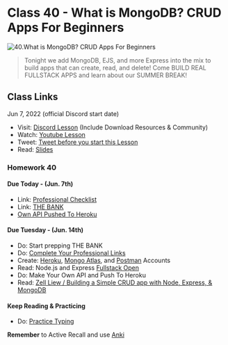 # Class 40 - What is MongoDB? CRUD Apps For Beginners

![40.What is MongoDB? CRUD Apps For Beginners](https://cdn.hashnode.com/res/hashnode/image/upload/v1676717019994/lUTSlDnhT.png?auto=compress)

> Tonight we add MongoDB, EJS, and more Express into the mix to build apps that can create, read, and delete! Come BUILD REAL FULLSTACK APPS and learn about our SUMMER BREAK!

## Class Links

Jun 7, 2022 (official Discord start date)

- Visit: [Discord Lesson](https://discord.com/channels/735923219315425401/738891289071714388/983845942161711124) (Include Download Resources & Community)
- Watch: [Youtube Lesson](https://youtu.be/3eafTTnEfMw)
- Tweet: [Tweet before you start this Lesson](https://twitter.com/leonnoel/status/1534286728218804224)
- Read: [Slides](https://slides.com/leonnoel/100devs2-express-crud)

### Homework 40

#### Due Today - (Jun. 7th)

- Link: [Professional Checklist](https://docs.google.com/document/d/1L2vTX3qvLhoGHeG5cVD2ljCfRGr1uJ_Gf-hNZj9KzTg)
- Link: [THE BANK](https://docs.google.com/document/d/1p7DhCsLOMMybYfePWLlD1-_8KU20zkBoArH4pnW1o3c)
- [Own API Pushed To Heroku](https://forms.gle/zia8G1FSugXCsVLk9)

#### Due Tuesday - (Jun. 14th)

- Do: Start prepping THE BANK
- Do: [Complete Your Professional Links](https://forms.gle/Pt7kwXndftDedcbX8)
- Create: [Heroku](https://signup.heroku.com/login), [Mongo Atlas](https://www.mongodb.com/cloud/atlas/register), and [Postman](https://identity.getpostman.com/signup) Accounts
- Read: Node.js and Express [Fullstack Open](https://fullstackopen.com/en/part3/node_js_and_express)
- Do: Make Your Own API and Push To Heroku
- Read: [Zell Liew / Building a Simple CRUD app with Node, Express, & MongoDB](https://zellwk.com/blog/crud-express-mongodb/)

#### Keep Reading & Practicing

- Do: [Practice Typing](https://www.keybr.com/)

**Remember** to Active Recall and use [Anki](https://apps.ankiweb.net/)
